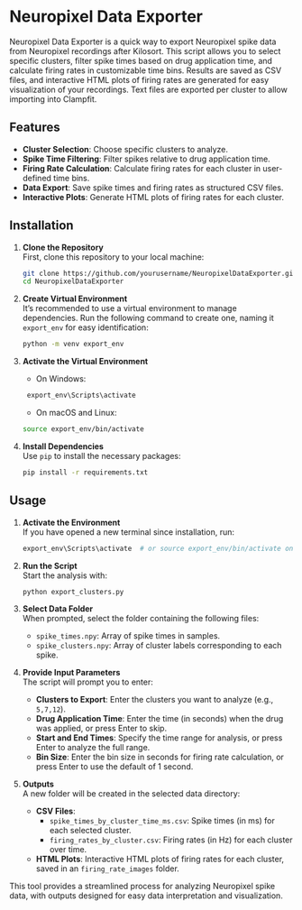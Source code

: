 
# Neuropixel Data Exporter

Neuropixel Data Exporter is a quick way to export Neuropixel spike data from Neuropixel recordings after Kilosort.
This script allows you to select specific clusters, filter spike times based on drug application time, and calculate firing rates in customizable time bins. Results are saved as CSV files, and interactive HTML plots of firing rates are generated for easy visualization of your recordings. Text files are exported per cluster to allow importing into Clampfit.

## Features

- **Cluster Selection**: Choose specific clusters to analyze.
- **Spike Time Filtering**: Filter spikes relative to drug application time.
- **Firing Rate Calculation**: Calculate firing rates for each cluster in user-defined time bins.
- **Data Export**: Save spike times and firing rates as structured CSV files.
- **Interactive Plots**: Generate HTML plots of firing rates for each cluster.

## Installation

1. **Clone the Repository**  
   First, clone this repository to your local machine:

    ```bash
   git clone https://github.com/yourusername/NeuropixelDataExporter.git
   cd NeuropixelDataExporter
   ```

2. **Create Virtual Environment**  
   It’s recommended to use a virtual environment to manage dependencies. Run the following command to create one, naming it `export_env` for easy identification:

   ```bash
   python -m venv export_env
   ```

3. **Activate the Virtual Environment**  
   - On Windows:

    ```bash
     export_env\Scripts\activate
    ```

   - On macOS and Linux:

    ```bash
    source export_env/bin/activate
    ```

4. **Install Dependencies**  
   Use `pip` to install the necessary packages:

   ```bash
   pip install -r requirements.txt
   ```

## Usage

1. **Activate the Environment**  
   If you have opened a new terminal since installation, run:

   ```bash
   export_env\Scripts\activate  # or source export_env/bin/activate on macOS/Linux
   ```

2. **Run the Script**  
   Start the analysis with:

   ```bash
   python export_clusters.py
   ```

3. **Select Data Folder**  
   When prompted, select the folder containing the following files:
   - `spike_times.npy`: Array of spike times in samples.
   - `spike_clusters.npy`: Array of cluster labels corresponding to each spike.

4. **Provide Input Parameters**  
   The script will prompt you to enter:
   - **Clusters to Export**: Enter the clusters you want to analyze (e.g., `5,7,12`).
   - **Drug Application Time**: Enter the time (in seconds) when the drug was applied, or press Enter to skip.
   - **Start and End Times**: Specify the time range for analysis, or press Enter to analyze the full range.
   - **Bin Size**: Enter the bin size in seconds for firing rate calculation, or press Enter to use the default of 1 second.

5. **Outputs**  
   A new folder will be created in the selected data directory:
   - **CSV Files**:
     - `spike_times_by_cluster_time_ms.csv`: Spike times (in ms) for each selected cluster.
     - `firing_rates_by_cluster.csv`: Firing rates (in Hz) for each cluster over time.
   - **HTML Plots**: Interactive HTML plots of firing rates for each cluster, saved in an `firing_rate_images` folder.

This tool provides a streamlined process for analyzing Neuropixel spike data, with outputs designed for easy data interpretation and visualization.
